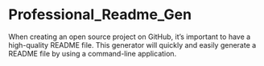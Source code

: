 # Professional_Readme_Gen
When creating an open source project on GitHub, it’s important to have a high-quality README file. This generator will quickly and easily generate a README file by using a command-line application.
